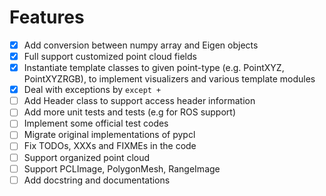 # Features
- [x] Add conversion between numpy array and Eigen objects
- [x] Full support customized point cloud fields
- [x] Instantiate template classes to given point-type (e.g. PointXYZ, PointXYZRGB), to implement visualizers and various template modules
- [x] Deal with exceptions by `except +`
- [ ] Add Header class to support access header information
- [ ] Add more unit tests and tests (e.g for ROS support)
- [ ] Implement some official test codes
- [ ] Migrate original implementations of pypcl
- [ ] Fix TODOs, XXXs and FIXMEs in the code
- [ ] Support organized point cloud
- [ ] Support PCLImage, PolygonMesh, RangeImage
- [ ] Add docstring and documentations
